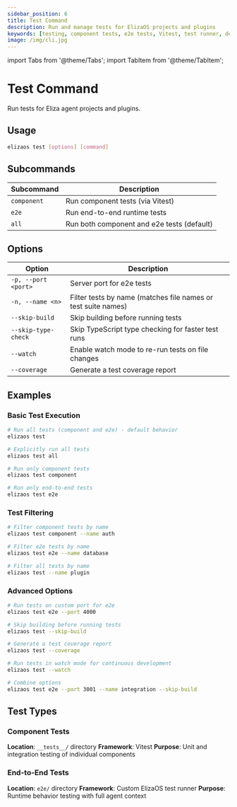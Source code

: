 ```yaml
---
sidebar_position: 6
title: Test Command
description: Run and manage tests for ElizaOS projects and plugins
keywords: [testing, component tests, e2e tests, Vitest, test runner, development]
image: /img/cli.jpg
---
```


import Tabs from '@theme/Tabs';
import TabItem from '@theme/TabItem';

# Test Command

Run tests for Eliza agent projects and plugins.

<Tabs>
<TabItem value="overview" label="Overview & Options" default>

## Usage

```bash
elizaos test [options] [command]
```

## Subcommands

| Subcommand  | Description                                |
| ----------- | ------------------------------------------ |
| `component` | Run component tests (via Vitest)           |
| `e2e`       | Run end-to-end runtime tests               |
| `all`       | Run both component and e2e tests (default) |

## Options

| Option              | Description                                                   |
| ------------------- | ------------------------------------------------------------- |
| `-p, --port <port>` | Server port for e2e tests                                     |
| `-n, --name <n>`    | Filter tests by name (matches file names or test suite names) |
| `--skip-build`      | Skip building before running tests                            |
| `--skip-type-check` | Skip TypeScript type checking for faster test runs            |
| `--watch`           | Enable watch mode to re-run tests on file changes             |
| `--coverage`        | Generate a test coverage report                               |

</TabItem>
<TabItem value="examples" label="Examples & Guides">

## Examples

### Basic Test Execution

```bash
# Run all tests (component and e2e) - default behavior
elizaos test

# Explicitly run all tests
elizaos test all

# Run only component tests
elizaos test component

# Run only end-to-end tests
elizaos test e2e
```

### Test Filtering

```bash
# Filter component tests by name
elizaos test component --name auth

# Filter e2e tests by name
elizaos test e2e --name database

# Filter all tests by name
elizaos test --name plugin
```

### Advanced Options

```bash
# Run tests on custom port for e2e
elizaos test e2e --port 4000

# Skip building before running tests
elizaos test --skip-build

# Generate a test coverage report
elizaos test --coverage

# Run tests in watch mode for continuous development
elizaos test --watch

# Combine options
elizaos test e2e --port 3001 --name integration --skip-build
```

## Test Types

### Component Tests

**Location**: `__tests__/` directory
**Framework**: Vitest
**Purpose**: Unit and integration testing of individual components

### End-to-End Tests

**Location**: `e2e/` directory
**Framework**: Custom ElizaOS test runner
**Purpose**: Runtime behavior testing with full agent context

</TabItem>
</Tabs>
